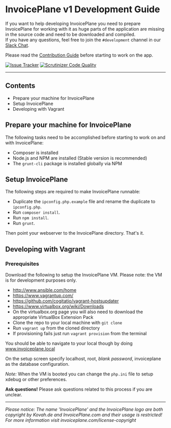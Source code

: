 # InvoicePlane v1 Development Guide

If you want to help developing InvoicePlane you need to prepare InvoicePlane for working with it as huge parts of the application are missing in the source code and need to be downloaded and compiled.  
If you have any questions, feel free to join the `#development` channel in our [Slack Chat](https://invoiceplane-slack.herokuapp.com/).

Please read the [Contribution Guide](CONTRIBUTING.md) before starting to work on the app.

[![Issue Tracker](https://img.shields.io/badge/Development%3A-Issue%20Tracker-429ae1.svg)](https://development.invoiceplane.com/) [![Scrutinizer Code Quality](https://scrutinizer-ci.com/g/InvoicePlane/InvoicePlane/badges/quality-score.png?b=master)](https://scrutinizer-ci.com/g/InvoicePlane/InvoicePlane/?branch=master) 

---

## Contents

* Prepare your machine for InvoicePlane
* Setup InvoicePlane
* Developing with Vagrant


## Prepare your machine for InvoicePlane

The following tasks need to be accomplished before starting to work on and with InvoicePlane:

* Composer is installed
* Node.js and NPM are installed (Stable version is recommended)
* The `grunt-cli` package is installed globally via NPM


## Setup InvoicePlane

The following steps are required to make InvoicePlane runnable:

* Duplicate the `ipconfig.php.example` file and rename the duplicate to `ipconfig.php`.
* Run `composer install`.
* Run `npm install`.
* Run `grunt`.

Then point your webserver to the InvoicePlane directory. That's it.


## Developing with Vagrant

### Prerequisites

Download the following to setup the InvoicePlane VM.  Please note: the VM is for development purposes only.

* http://www.ansible.com/home
* https://www.vagrantup.com/
* https://github.com/cogitatio/vagrant-hostsupdater
* https://www.virtualbox.org/wiki/Downloads
* On the virtualbox.org page you will also need to download the appropriate VirtualBox Extension Pack
* Clone the repo to your local machine with `git clone`
* Run `vagrant up` from the cloned directory
* If provisioning fails just run `vagrant provision` from the terminal

You should be able to navigate to your local though by doing www.invoiceplane.local  

On the setup screen specify localhost, root, *blank password*, invoiceplane as the database configuration.

*Note:* When the VM is booted you can change the `php.ini` file to setup xdebug or other preferences.

__Ask questions!__ Please ask questions related to this process if you are unclear.


---
  
*Please notice: The name 'InvoicePlane' and the InvoicePlane logo are both copyright by Kovah.de and InvoicePlane.com
and their usage is restricted! For more information visit invoiceplane.com/license-copyright*
